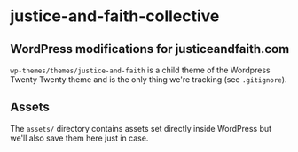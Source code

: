 # justice-and-faith-collective
## WordPress modifications for justiceandfaith.com

`wp-themes/themes/justice-and-faith` is a child theme of the Wordpress Twenty Twenty theme and is the only thing we're tracking (see `.gitignore`).

## Assets

The `assets/` directory contains assets set directly inside WordPress but we'll also save them here just in case.